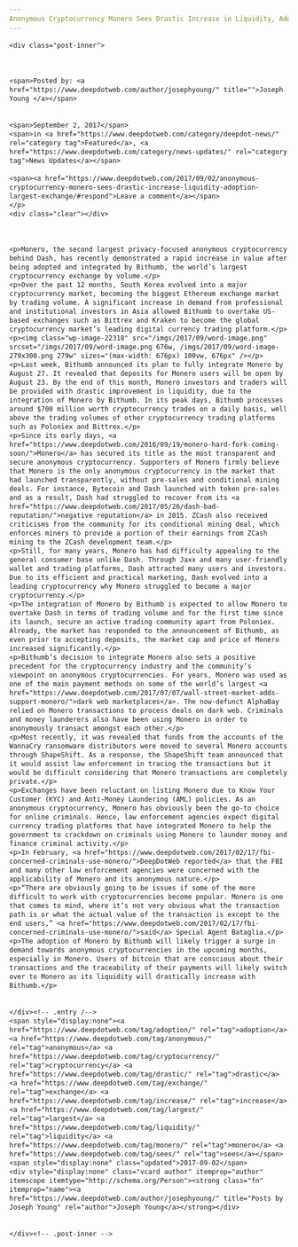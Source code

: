 ```yaml
---
Anonymous Cryptocurrency Monero Sees Drastic Increase in Liquidity, Adoption by Largest Exchange
---
```

<article class="post-listing post-22314 post type-post status-publish format-standard has-post-thumbnail hentry 
 tag-adoption tag-anonymous tag-cryptocurrency tag-drastic tag-exchange tag-increase tag-largest tag-liquidity tag-monero tag-sees">
    
    <div class="post-inner">
    
    
        
    <span>Posted by: <a href="https://www.deepdotweb.com/author/josephyoung/" title="">Joseph Young </a></span>
    
    
    <span>September 2, 2017</span>
    <span>in <a href="https://www.deepdotweb.com/category/deepdot-news/" rel="category tag">Featured</a>, <a href="https://www.deepdotweb.com/category/news-updates/" rel="category tag">News Updates</a></span>
    
    <span><a href="https://www.deepdotweb.com/2017/09/02/anonymous-cryptocurrency-monero-sees-drastic-increase-liquidity-adoption-largest-exchange/#respond">Leave a comment</a></span>
    </p>
    <div class="clear"></div>
    
    
    
    <p>Monero, the second largest privacy-focused anonymous cryptocurrency behind Dash, has recently demonstrated a rapid increase in value after being adopted and integrated by Bithumb, the world’s largest cryptocurrency exchange by volume.</p>
    <p>Over the past 12 months, South Korea evolved into a major cryptocurrency market, becoming the biggest Ethereum exchange market by trading volume. A significant increase in demand from professional and institutional investors in Asia allowed Bithumb to overtake US-based exchanges such as Bittrex and Kraken to become the global cryptocurrency market’s leading digital currency trading platform.</p>
    <p><img class="wp-image-22318" src="/imgs/2017/09/word-image.png" srcset="/imgs/2017/09/word-image.png 676w, /imgs/2017/09/word-image-279x300.png 279w" sizes="(max-width: 676px) 100vw, 676px" /></p>
    <p>Last week, Bithumb announced its plan to fully integrate Monero by August 27. It revealed that deposits for Monero users will be open by August 23. By the end of this month, Monero investors and traders will be provided with drastic improvement in liquidity, due to the integration of Monero by Bithumb. In its peak days, Bithumb processes around $700 million worth cryptocurrency trades on a daily basis, well above the trading volumes of other cryptocurrency trading platforms such as Poloniex and Bittrex.</p>
    <p>Since its early days, <a href="https://www.deepdotweb.com/2016/09/19/monero-hard-fork-coming-soon/">Monero</a> has secured its title as the most transparent and secure anonymous cryptocurrency. Supporters of Monero firmly believe that Monero is the only anonymous cryptocurrency in the market that had launched transparently, without pre-sales and conditional mining deals. For instance, Bytecoin and Dash launched with token pre-sales and as a result, Dash had struggled to recover from its <a href="https://www.deepdotweb.com/2017/05/26/dash-bad-reputation/">negative reputation</a> in 2015. ZCash also received criticisms from the community for its conditional mining deal, which enforces miners to provide a portion of their earnings from ZCash mining to the ZCash development team.</p>
    <p>Still, for many years, Monero has had difficulty appealing to the general consumer base unlike Dash. Through Jaxx and many user-friendly wallet and trading platforms, Dash attracted many users and investors. Due to its efficient and practical marketing, Dash evolved into a leading cryptocurrency why Monero struggled to become a major cryptocurrency.</p>
    <p>The integration of Monero by Bithumb is expected to allow Monero to overtake Dash in terms of trading volume and for the first time since its launch, secure an active trading community apart from Poloniex. Already, the market has responded to the announcement of Bithumb, as even prior to accepting deposits, the market cap and price of Monero increased significantly.</p>
    <p>Bithumb’s decision to integrate Monero also sets a positive precedent for the cryptocurrency industry and the community’s viewpoint on anonymous cryptocurrencies. For years, Monero was used as one of the main payment methods on some of the world’s largest <a href="https://www.deepdotweb.com/2017/07/07/wall-street-market-adds-support-monero/">dark web marketplaces</a>. The now-defunct AlphaBay relied on Monero transactions to process deals on dark web. Criminals and money launderers also have been using Monero in order to anonymously transact amongst each other.</p>
    <p>Most recently, it was revealed that funds from the accounts of the WannaCry ransomware distributors were moved to several Monero accounts through ShapeShift. As a response, the ShapeShift team announced that it would assist law enforcement in tracing the transactions but it would be difficult considering that Monero transactions are completely private.</p>
    <p>Exchanges have been reluctant on listing Monero due to Know Your Customer (KYC) and Anti-Money Laundering (AML) policies. As an anonymous cryptocurrency, Monero has obviously been the go-to choice for online criminals. Hence, law enforcement agencies expect digital currency trading platforms that have integrated Monero to help the government to crackdown on criminals using Monero to launder money and finance criminal activity.</p>
    <p>In February, <a href="https://www.deepdotweb.com/2017/02/17/fbi-concerned-criminals-use-monero/">DeepDotWeb reported</a> that the FBI and many other law enforcement agencies were concerned with the applicability of Monero and its anonymous nature.</p>
    <p>“There are obviously going to be issues if some of the more difficult to work with cryptocurrencies become popular. Monero is one that comes to mind, where it’s not very obvious what the transaction path is or what the actual value of the transaction is except to the end users,” <a href="https://www.deepdotweb.com/2017/02/17/fbi-concerned-criminals-use-monero/">said</a> Special Agent Bataglia.</p>
    <p>The adoption of Monero by Bithumb will likely trigger a surge in demand towards anonymous cryptocurrencies in the upcoming months, especially in Monero. Users of bitcoin that are conscious about their transactions and the traceability of their payments will likely switch over to Monero as its liquidity will drastically increase with Bithumb.</p>
    
    
    </div><!-- .entry /-->
    <span style="display:none"><a href="https://www.deepdotweb.com/tag/adoption/" rel="tag">adoption</a> <a href="https://www.deepdotweb.com/tag/anonymous/" rel="tag">anonymous</a> <a href="https://www.deepdotweb.com/tag/cryptocurrency/" rel="tag">cryptocurrency</a> <a href="https://www.deepdotweb.com/tag/drastic/" rel="tag">drastic</a> <a href="https://www.deepdotweb.com/tag/exchange/" rel="tag">exchange</a> <a href="https://www.deepdotweb.com/tag/increase/" rel="tag">increase</a> <a href="https://www.deepdotweb.com/tag/largest/" rel="tag">largest</a> <a href="https://www.deepdotweb.com/tag/liquidity/" rel="tag">liquidity</a> <a href="https://www.deepdotweb.com/tag/monero/" rel="tag">monero</a> <a href="https://www.deepdotweb.com/tag/sees/" rel="tag">sees</a></span>				<span style="display:none" class="updated">2017-09-02</span>
    <div style="display:none" class="vcard author" itemprop="author" itemscope itemtype="http://schema.org/Person"><strong class="fn" itemprop="name"><a href="https://www.deepdotweb.com/author/josephyoung/" title="Posts by Joseph Young" rel="author">Joseph Young</a></strong></div>
    
    
    </div><!-- .post-inner -->
</article><!-- .post-listing -->

